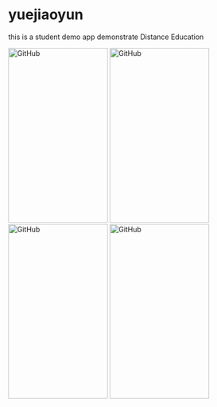 # yuejiaoyun

this is a student demo app demonstrate Distance Education


<img src="https://github.com/wuhao028/yuejiaoyun/blob/master/demo1.jpg" alt="GitHub" title="GitHub,Social Coding" width="200" height="350" />         <img src="https://github.com/wuhao028/yuejiaoyun/blob/master/demo2.jpg" alt="GitHub" title="GitHub,Social Coding" width="200" height="350" />         <img src="https://github.com/wuhao028/yuejiaoyun/blob/master/demo3.jpg" alt="GitHub" title="GitHub,Social Coding" width="200" height="350" />         <img src="https://github.com/wuhao028/yuejiaoyun/blob/master/demo4.jpg" alt="GitHub" title="GitHub,Social Coding" width="200" height="350" />
  
